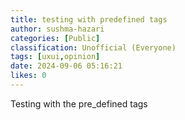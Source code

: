 ```yaml
---
title: testing with predefined tags
author: sushma-hazari
categories: [Public]
classification: Unofficial (Everyone)
tags: [uxui,opinion]
date: 2024-09-06 05:16:21 
likes: 0
---
```


Testing with the pre_defined tags

